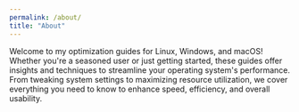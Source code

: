 ```yaml
---
permalink: /about/
title: "About"
---
```


Welcome to my  optimization guides for Linux, Windows, and macOS! Whether you're a seasoned user or just getting started, these guides offer  insights and techniques to streamline your operating system's performance. From tweaking system settings to maximizing resource utilization, we cover everything you need to know to enhance speed, efficiency, and overall usability.


